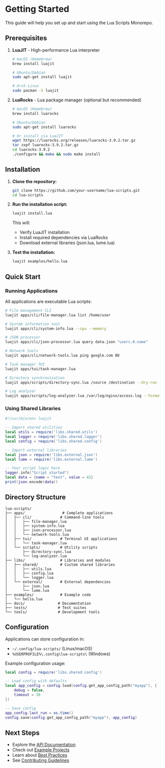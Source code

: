 # Getting Started

This guide will help you set up and start using the Lua Scripts Monorepo.

## Prerequisites

1. **LuaJIT** - High-performance Lua interpreter
   ```bash
   # macOS (Homebrew)
   brew install luajit
   
   # Ubuntu/Debian
   sudo apt-get install luajit
   
   # Arch Linux
   sudo pacman -S luajit
   ```

2. **LuaRocks** - Lua package manager (optional but recommended)
   ```bash
   # macOS (Homebrew)
   brew install luarocks
   
   # Ubuntu/Debian
   sudo apt-get install luarocks
   
   # Or install via LuaJIT
   wget https://luarocks.org/releases/luarocks-3.9.2.tar.gz
   tar zxpf luarocks-3.9.2.tar.gz
   cd luarocks-3.9.2
   ./configure && make && sudo make install
   ```

## Installation

1. **Clone the repository:**
   ```bash
   git clone https://github.com/your-username/lua-scripts.git
   cd lua-scripts
   ```

2. **Run the installation script:**
   ```bash
   luajit install.lua
   ```

   This will:
   - Verify LuaJIT installation
   - Install required dependencies via LuaRocks
   - Download external libraries (json.lua, lume.lua)

3. **Test the installation:**
   ```bash
   luajit examples/hello.lua
   ```

## Quick Start

### Running Applications

All applications are executable Lua scripts:

```bash
# File management CLI
luajit apps/cli/file-manager.lua list /home/user

# System information tool
luajit apps/cli/system-info.lua --cpu --memory

# JSON processor
luajit apps/cli/json-processor.lua query data.json "users.0.name"

# Network tools
luajit apps/cli/network-tools.lua ping google.com 80

# Task manager TUI
luajit apps/tui/task-manager.lua

# Directory synchronization
luajit apps/scripts/directory-sync.lua /source /destination --dry-run

# Log analyzer
luajit apps/scripts/log-analyzer.lua /var/log/nginx/access.log --format nginx
```

### Using Shared Libraries

```lua
#!/usr/bin/env luajit

-- Import shared utilities
local utils = require('libs.shared.utils')
local logger = require('libs.shared.logger')
local config = require('libs.shared.config')

-- Import external libraries
local json = require('libs.external.json')
local lume = require('libs.external.lume')

-- Your script logic here
logger.info("Script started")
local data = {name = "test", value = 42}
print(json.encode(data))
```

## Directory Structure

```
lua-scripts/
├── apps/                 # Complete applications
│   ├── cli/             # Command-line tools
│   │   ├── file-manager.lua
│   │   ├── system-info.lua
│   │   ├── json-processor.lua
│   │   └── network-tools.lua
│   ├── tui/             # Terminal UI applications
│   │   └── task-manager.lua
│   └── scripts/         # Utility scripts
│       ├── directory-sync.lua
│       └── log-analyzer.lua
├── libs/                # Libraries and modules
│   ├── shared/          # Custom shared libraries
│   │   ├── utils.lua
│   │   ├── config.lua
│   │   └── logger.lua
│   └── external/        # External dependencies
│       ├── json.lua
│       └── lume.lua
├── examples/            # Example code
│   └── hello.lua
├── docs/               # Documentation
├── tests/              # Test suites
└── tools/              # Development tools
```

## Configuration

Applications can store configuration in:
- `~/.config/lua-scripts/` (Linux/macOS)
- `%USERPROFILE%\.config\lua-scripts\` (Windows)

Example configuration usage:
```lua
local config = require('libs.shared.config')

-- Load config with defaults
local app_config = config.load(config.get_app_config_path("myapp"), {
    debug = false,
    timeout = 30
})

-- Save config
app_config.last_run = os.time()
config.save(config.get_app_config_path("myapp"), app_config)
```

## Next Steps

- Explore the [API Documentation](api.md)
- Check out [Example Projects](examples.md)
- Learn about [Best Practices](best-practices.md)
- See [Contributing Guidelines](../CONTRIBUTING.md)